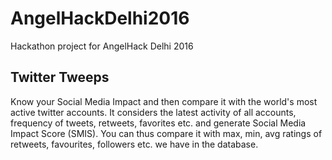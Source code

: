 # AngelHackDelhi2016
Hackathon project for AngelHack Delhi 2016

## Twitter Tweeps

Know your Social Media Impact and then compare it with the world's most active twitter accounts. It considers the latest activity of all accounts, frequency of tweets, retweets, favorites etc. and generate Social Media Impact Score (SMIS). You can thus compare it with max, min, avg ratings of retweets, favourites, followers etc. we have in the database.
